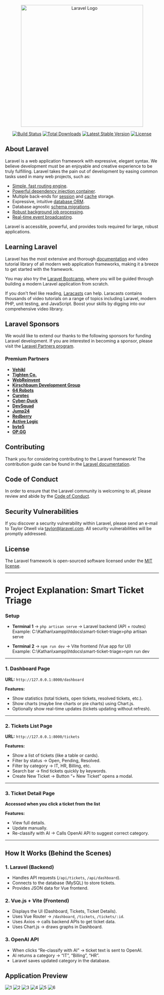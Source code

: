 <p align="center"><a href="https://laravel.com" target="_blank"><img src="https://raw.githubusercontent.com/laravel/art/master/logo-lockup/5%20SVG/2%20CMYK/1%20Full%20Color/laravel-logolockup-cmyk-red.svg" width="400" alt="Laravel Logo"></a></p>

<p align="center">
<a href="https://github.com/laravel/framework/actions"><img src="https://github.com/laravel/framework/workflows/tests/badge.svg" alt="Build Status"></a>
<a href="https://packagist.org/packages/laravel/framework"><img src="https://img.shields.io/packagist/dt/laravel/framework" alt="Total Downloads"></a>
<a href="https://packagist.org/packages/laravel/framework"><img src="https://img.shields.io/packagist/v/laravel/framework" alt="Latest Stable Version"></a>
<a href="https://packagist.org/packages/laravel/framework"><img src="https://img.shields.io/packagist/l/laravel/framework" alt="License"></a>
</p>

## About Laravel

Laravel is a web application framework with expressive, elegant syntax. We believe development must be an enjoyable and creative experience to be truly fulfilling. Laravel takes the pain out of development by easing common tasks used in many web projects, such as:

- [Simple, fast routing engine](https://laravel.com/docs/routing).
- [Powerful dependency injection container](https://laravel.com/docs/container).
- Multiple back-ends for [session](https://laravel.com/docs/session) and [cache](https://laravel.com/docs/cache) storage.
- Expressive, intuitive [database ORM](https://laravel.com/docs/eloquent).
- Database agnostic [schema migrations](https://laravel.com/docs/migrations).
- [Robust background job processing](https://laravel.com/docs/queues).
- [Real-time event broadcasting](https://laravel.com/docs/broadcasting).

Laravel is accessible, powerful, and provides tools required for large, robust applications.

## Learning Laravel

Laravel has the most extensive and thorough [documentation](https://laravel.com/docs) and video tutorial library of all modern web application frameworks, making it a breeze to get started with the framework.

You may also try the [Laravel Bootcamp](https://bootcamp.laravel.com), where you will be guided through building a modern Laravel application from scratch.

If you don't feel like reading, [Laracasts](https://laracasts.com) can help. Laracasts contains thousands of video tutorials on a range of topics including Laravel, modern PHP, unit testing, and JavaScript. Boost your skills by digging into our comprehensive video library.

## Laravel Sponsors

We would like to extend our thanks to the following sponsors for funding Laravel development. If you are interested in becoming a sponsor, please visit the [Laravel Partners program](https://partners.laravel.com).

### Premium Partners

- **[Vehikl](https://vehikl.com/)**
- **[Tighten Co.](https://tighten.co)**
- **[WebReinvent](https://webreinvent.com/)**
- **[Kirschbaum Development Group](https://kirschbaumdevelopment.com)**
- **[64 Robots](https://64robots.com)**
- **[Curotec](https://www.curotec.com/services/technologies/laravel/)**
- **[Cyber-Duck](https://cyber-duck.co.uk)**
- **[DevSquad](https://devsquad.com/hire-laravel-developers)**
- **[Jump24](https://jump24.co.uk)**
- **[Redberry](https://redberry.international/laravel/)**
- **[Active Logic](https://activelogic.com)**
- **[byte5](https://byte5.de)**
- **[OP.GG](https://op.gg)**

## Contributing

Thank you for considering contributing to the Laravel framework! The contribution guide can be found in the [Laravel documentation](https://laravel.com/docs/contributions).

## Code of Conduct

In order to ensure that the Laravel community is welcoming to all, please review and abide by the [Code of Conduct](https://laravel.com/docs/contributions#code-of-conduct).

## Security Vulnerabilities

If you discover a security vulnerability within Laravel, please send an e-mail to Taylor Otwell via [taylor@laravel.com](mailto:taylor@laravel.com). All security vulnerabilities will be promptly addressed.

## License

The Laravel framework is open-sourced software licensed under the [MIT license](https://opensource.org/licenses/MIT).


---

# Project Explanation: Smart Ticket Triage

### Setup

- **Terminal 1** → `php artisan serve` → Laravel backend (API + routes)  
  Example:  C:\Kathan\xampp\htdocs\smart-ticket-triage>php artisan serve

- **Terminal 2** → `npm run dev` → Vite frontend (Vue app for UI)  
  Example:  C:\Kathan\xampp\htdocs\smart-ticket-triage>npm run dev

  
---

### 1. Dashboard Page  
**URL:** `http://127.0.0.1:8000/dashboard`

**Features:**
- Show statistics (total tickets, open tickets, resolved tickets, etc.).
- Show charts (maybe line charts or pie charts) using Chart.js.
- Optionally show real-time updates (tickets updating without refresh).

---

### 2. Tickets List Page  
**URL:** `http://127.0.0.1:8000/tickets`

**Features:**
- Show a list of tickets (like a table or cards).
- Filter by status → Open, Pending, Resolved.
- Filter by category → IT, HR, Billing, etc.
- Search bar → find tickets quickly by keywords.
- Create New Ticket → Button “+ New Ticket” opens a modal.

---

### 3. Ticket Detail Page  
**Accessed when you click a ticket from the list**

**Features:**
- View full details.  
- Update manually.  
- Re-classify with AI → Calls OpenAI API to suggest correct category.  

---

## How It Works (Behind the Scenes)

### 1. Laravel (Backend)
- Handles API requests (`/api/tickets`, `/api/dashboard`).  
- Connects to the database (MySQL) to store tickets.  
- Provides JSON data for Vue frontend.  

### 2. Vue.js + Vite (Frontend)
- Displays the UI (Dashboard, Tickets, Ticket Details).  
- Uses Vue Router → `/dashboard`, `/tickets`, `/tickets/:id`.  
- Uses Axios → calls backend APIs to get ticket data.  
- Uses Chart.js → draws graphs in Dashboard.  

### 3. OpenAI API
- When clicks “Re-classify with AI” → ticket text is sent to OpenAI.  
- AI returns a category → “IT”, “Billing”, “HR”.  
- Laravel saves updated category in the database.  


## Application Preview
![1](https://github.com/user-attachments/assets/217525b4-a282-4592-9306-1c6f71d5ee1a)
![2](https://github.com/user-attachments/assets/95c41147-252a-4082-bde9-d795b078f74f)
![3](https://github.com/user-attachments/assets/5efa0c10-5d6a-43de-9f04-6834e50906d9)
![4](https://github.com/user-attachments/assets/c1eb532a-1b8a-4a1e-bc3f-4f4633302d3e)
![5](https://github.com/user-attachments/assets/d37cdd38-d762-4751-8e43-4b1d4b27152a)
![6](https://github.com/user-attachments/assets/dc18371c-9398-4d78-8450-e89ac813cc10)






